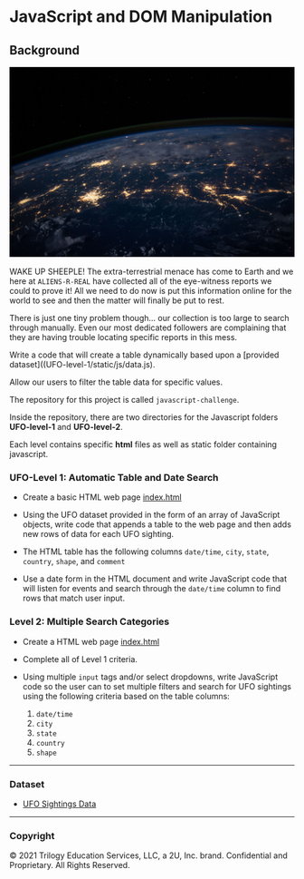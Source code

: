 # JavaScript and DOM Manipulation

## Background

![UFO_Image](UFO-level-2/static/images/nasa.jpg)


WAKE UP SHEEPLE! The extra-terrestrial menace has come to Earth and we here at `ALIENS-R-REAL` have collected all of the eye-witness reports we could to prove it! All we need to do now is put this information online for the world to see and then the matter will finally be put to rest.

There is just one tiny problem though... our collection is too large to search through manually. Even our most dedicated followers are complaining that they are having trouble locating specific reports in this mess.

Write a code that will create a table dynamically based upon a [provided dataset]((UFO-level-1/static/js/data.js).  

Allow our users to filter the table data for specific values. 

The repository for this project is called `javascript-challenge`. 

Inside the repository, there are two directories for the Javascript folders **UFO-level-1** and **UFO-level-2**.

Each level contains specific **html** files as well as static folder containing javascript. 


### UFO-Level 1: Automatic Table and Date Search

* Create a basic HTML web page [index.html](UFO-level-1/index.html) 

* Using the UFO dataset provided in the form of an array of JavaScript objects, write code that appends a table to the web page and then adds new rows of data for each UFO sighting.

* The HTML table has the following columns `date/time`, `city`, `state`, `country`, `shape`, and `comment` 

* Use a date form in the HTML document and write JavaScript code that will listen for events and search through the `date/time` column to find rows that match user input.

### Level 2: Multiple Search Categories 

* Create a HTML web page [index.html](UFO-level-2/index.html) 

* Complete all of Level 1 criteria.

* Using multiple `input` tags and/or select dropdowns, write JavaScript code so the user can to set multiple filters and search for UFO sightings using the following criteria based on the table columns:

  1. `date/time`
  2. `city`
  3. `state`
  4. `country`
  5. `shape`

- - -

### Dataset

* [UFO Sightings Data](UFO-level-2/static/js/data.js)


- - -

### Copyright

© 2021 Trilogy Education Services, LLC, a 2U, Inc. brand. Confidential and Proprietary. All Rights Reserved.
